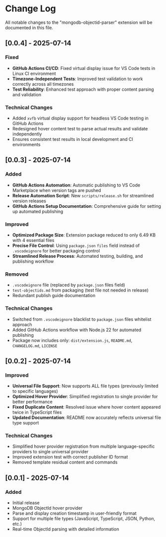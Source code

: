 # Change Log

All notable changes to the "mongodb-objectid-parser" extension will be documented in this file.

## [0.0.4] - 2025-07-14

### Fixed
- **GitHub Actions CI/CD**: Fixed virtual display issue for VS Code tests in Linux CI environment
- **Timezone-Independent Tests**: Improved test validation to work correctly across all timezones
- **Test Reliability**: Enhanced test approach with proper content parsing and validation

### Technical Changes
- Added `xvfb` virtual display support for headless VS Code testing in GitHub Actions
- Redesigned hover content test to parse actual results and validate independently
- Ensures consistent test results in local development and CI environments

## [0.0.3] - 2025-07-14

### Added
- **GitHub Actions Automation**: Automatic publishing to VS Code Marketplace when version tags are pushed
- **Release Automation Script**: New `scripts/release.sh` for streamlined version releases
- **GitHub Actions Setup Documentation**: Comprehensive guide for setting up automated publishing

### Improved
- **Optimized Package Size**: Extension package reduced to only 6.49 KB with 4 essential files
- **Precise File Control**: Using `package.json` `files` field instead of `.vscodeignore` for better packaging control
- **Streamlined Release Process**: Automated testing, building, and publishing workflow

### Removed
- `.vscodeignore` file (replaced by `package.json` files field)
- `test-objectids.md` from packaging (test file not needed in release)
- Redundant publish guide documentation

### Technical Changes
- Switched from `.vscodeignore` blacklist to `package.json` files whitelist approach
- Added GitHub Actions workflow with Node.js 22 for automated publishing
- Package now includes only: `dist/extension.js`, `README.md`, `CHANGELOG.md`, `LICENSE`

## [0.0.2] - 2025-07-14

### Improved
- **Universal File Support**: Now supports ALL file types (previously limited to specific languages)
- **Optimized Hover Provider**: Simplified registration to single provider for better performance
- **Fixed Duplicate Content**: Resolved issue where hover content appeared twice in TypeScript files
- **Updated Documentation**: README now accurately reflects universal file type support

### Technical Changes
- Simplified hover provider registration from multiple language-specific providers to single universal provider
- Improved extension test with correct publisher ID format
- Removed template residual content and commands

## [0.0.1] - 2025-07-14

### Added
- Initial release
- MongoDB ObjectId hover provider
- Parse and display creation timestamp in user-friendly format
- Support for multiple file types (JavaScript, TypeScript, JSON, Python, etc.)
- Real-time ObjectId parsing with detailed information